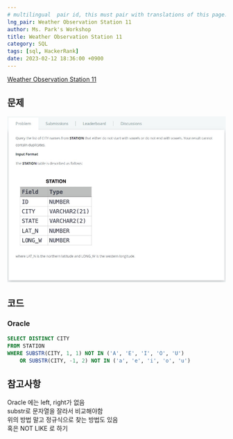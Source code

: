 ```yaml
---
# multilingual  pair id, this must pair with translations of this page. (This name must be unique)
lng_pair: Weather Observation Station 11
author: Ms. Park's Workshop
title: Weather Observation Station 11
category: SQL
tags: [sql, HackerRank]
date: 2023-02-12 18:36:00 +0900
---
```

<!-- 소제목 -->
<!-- outline-start -->
<a href="https://www.hackerrank.com/challenges/weather-observation-station-11/problem">Weather Observation Station 11</a>
<!-- outline-end -->

<h2>문제</h2>
<img src="/assets/img/posts/sql/Weather_Observation_Station_11.jpg" title="Weather_Observation_Station_11.jpg" alt="Weather_Observation_Station_11.jpg"/><br>

<h2>코드</h2>
<h3>Oracle</h3>

```sql
SELECT DISTINCT CITY
FROM STATION
WHERE SUBSTR(CITY, 1, 1) NOT IN ('A', 'E', 'I', 'O', 'U')
    OR SUBSTR(CITY, -1, 2) NOT IN ('a', 'e', 'i', 'o', 'u')
```

<h2>참고사항</h2>
Oracle 에는 left, right가 없음<br/>
substr로 문자열을 잘라서 비교해야함<br/>
위의 방법 말고 정규식으로 찾는 방법도 있음<br/>
혹은 NOT LIKE 로 하기
